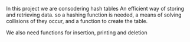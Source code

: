 In this project we are consodering hash tables
An efficient way of storing and retrieving data.
so a hashing function is needed, a means of solving collisions of they occur,
and a function to create the table.

We also need functions for insertion, printing and deletion
